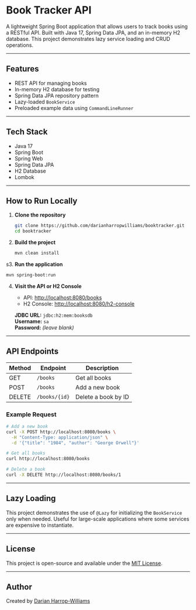 # Book Tracker API

A lightweight Spring Boot application that allows users to track books using a RESTful API. Built with Java 17, Spring Data JPA, and an in-memory H2 database. This project demonstrates lazy service loading and CRUD operations.

---

## Features

- REST API for managing books
- In-memory H2 database for testing
- Spring Data JPA repository pattern
- Lazy-loaded `BookService`
- Preloaded example data using `CommandLineRunner`

---

## Tech Stack

- Java 17
- Spring Boot
- Spring Web
- Spring Data JPA
- H2 Database
- Lombok

---

## How to Run Locally

1. **Clone the repository**
   ```bash
   git clone https://github.com/darianharropwilliams/booktracker.git
   cd booktracker
   ```

2. **Build the project**
   ```bash
   mvn clean install
   ```

s3. **Run the application**
   ```bash
   mvn spring-boot:run
   ```

4. **Visit the API or H2 Console**
   - API: [http://localhost:8080/books](http://localhost:8080/books)
   - H2 Console: [http://localhost:8080/h2-console](http://localhost:8080/h2-console)

   **JDBC URL:** `jdbc:h2:mem:booksdb`  
   **Username:** `sa`  
   **Password:** *(leave blank)*

---

## API Endpoints

| Method | Endpoint        | Description           |
|--------|-----------------|-----------------------|
| GET    | `/books`        | Get all books         |
| POST   | `/books`        | Add a new book        |
| DELETE | `/books/{id}`   | Delete a book by ID   |

### Example Request

```bash
# Add a new book
curl -X POST http://localhost:8080/books \
  -H "Content-Type: application/json" \
  -d '{"title": "1984", "author": "George Orwell"}'

# Get all books
curl http://localhost:8080/books

# Delete a book
curl -X DELETE http://localhost:8080/books/1
```

---

## Lazy Loading

This project demonstrates the use of `@Lazy` for initializing the `BookService` only when needed. Useful for large-scale applications where some services are expensive to instantiate.

---

## License

This project is open-source and available under the [MIT License](LICENSE).

---

##  Author

Created by [Darian Harrop-Williams](https://github.com/yourusername)
